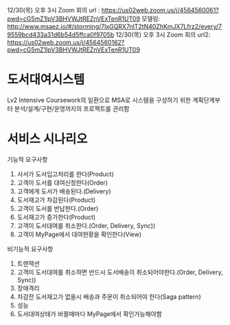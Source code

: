 12/30(목) 오후 3시 Zoom 회의 url : https://us02web.zoom.us/j/4564560061?pwd=cG5mZ1lpV3BHVWJtREZnVExTenR1UT09
모델링: http://www.msaez.io/#/storming/7lxGQRX7nlT2tN40ZhKmJX7Lfrz2/every/79559bcd433a31d6b54d5ffca0f9705b
12/30(목) 오후 3시 Zoom 회의 url2: https://us02web.zoom.us/j/4564560162?pwd=cG5mZ1lpV3BHVWJtREZnVExTenR1UT09

# 도서대여시스템

Lv2 Intensive Coursework의 일환으로 MSA로 시스템을 구성하기 위한 계획단계부터 분석/설계/구현/운영까지의 프로젝트를 관리함

# 서비스 시나리오

기능적 요구사항
1. 사서가 도서입고처리를 한다(Product)
1. 고객이 도서를 대여신청한다(Order)
1. 고객에게 도서가 배송된다.(Delivery)
1. 도서재고가 차감된다(Product)
1. 고객이 도서를 반납한다.(Order)
1. 도서재고가 증가한다(Product)
1. 고객이 도서대여를 취소한다.(Order, Delivery, Sync))
1. 고객이 MyPage에서 대여현황을 확인한다(View)

비기능적 요구사항

1. 트랜잭션
  1. 고객이 도서대여를 취소하면 반드시 도서배송이 취소되어야한다.(Order, Delivery, Sync))
1. 장애격리
  1. 차감전 도서재고가 없을시 배송과 주문이 취소되어야 한다(Saga pattern)
1. 성능
  1. 도서대여상태가 바뀔때마다 MyPage에서 확인가능해야함
